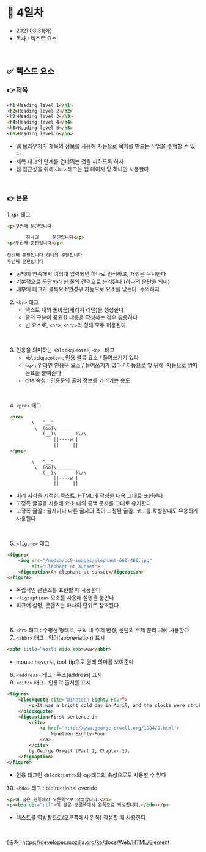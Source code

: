 # 📌 4일차 
- 2021.08.31(화)
- 목차 : 텍스트 요소 

<br>

## ✅ 텍스트 요소 
### 👉 제목
```html
<h1>Heading level 1</h1>
<h2>Heading level 2</h2>
<h3>Heading level 3</h3>
<h4>Heading level 4</h4>
<h5>Heading level 5</h5>
<h6>Heading level 6</h6>
```

- 웹 브라우저가 제목의 정보를 사용해 자동으로 목차를 만드는 작업을 수행할  수 있다
- 제목 태그의 단계를 건너뛰는 것을 피하도록 하자
- 웹 접근성을 위해 `<h1>` 태그는 웹 페이지 당 하나만 사용한다

<br>
  

### 👉 본문
1.`<p>` 태그
```html
<p>첫번째 문단입니다

       하나의     문단입니다</p>
<p>두번째 문단입니다</p>
```
```text
첫번째 문단입니다 하나의 문단입니다
두번째 문단입니다
```
- 공백이 연속해서 여러개 입력되면 하나로 인식하고, 개행은 무시한다
- 기본적으로 문단끼리 한 줄의 간격으로 분리된다 (하나의 문단을 의미)
- 내부의 태그가 블록요소인경우 자동으로 요소를 닫는다. 주의하자

2. `<br>` 태그
    - 텍스트 내의 줄바꿈(캐리지 리턴)을 생성한다
    - 줄의 구분이 중요한 내용을 작성하는 경우 유용하다
    - 빈 요소로, `<br>`, `<br/>`의 형태 모두 허용된다
  <br>
      
      
3. 인용을 의미하는 `<blockqueote>`, `<q> ` 태그 
    - `<blockqueote>` : 인용 블록 요소 / 들여쓰기가 있다 
    - `<q>`  : 인라인 인용문 요소 / 들여쓰기가 없다 / 자동으로 앞 뒤에 ‘자동으로 쌍따옴표를 붙여준다
    - cite 속성 : 인용문의 출처 정보를 가리키는 용도
<br>
      

4. `<pre>` 태그 
```html
 <pre>
         \   ^__^
          \  (oo)\_______
             (__)\       )\/\
                 ||----w |
                 ||     ||
 </pre>
```
```text
         \   ^__^
          \  (oo)\_______
             (__)\       )\/\
                 ||----w |
                 ||     ||
```
- 미리 서식을 지정한 텍스트. HTML에 작성한 내용 그대로 표현한다
- 고정폭 글꼴을 사용해 요소 내의 공백 문자를 그대로 유지한다
- 고정폭 글꼴 : 글자마다 다른 글자의 폭이 고정된 글꼴. 코드를 작성할때도 유용하게 사용된다
<br>

5. `<figure>` 태그 
```html
<figure>
    <img src="/media/cc0-images/elephant-660-480.jpg"
         alt="Elephant at sunset">
    <figcaption>An elephant at sunset</figcaption>
</figure>
```
- 독립적인 콘텐츠를 표현할 때 사용한다
- `<figcaption>` 요소를 사용해 설명을 붙인다 
- 피규어 설명, 콘텐츠는 하나의 단위로 참조된다
<br>
  
  
6. `<hr>` 태그 : 수평선 형태로, 구획 내 주제 변경, 문단의 주제 분리 시에 사용한다
7. `<abbr>` 태그 : 약어(abbreviation) 표시
```html
<abbr title=“World Wide Web>www</abbr>
```
- mouse hover시, tool-tip으로 원래 의미롤 보여준다
8. `<address>` 태그 : 주소(address) 표시
9. `<cite>` 태그 : 인용의 출처를 표시
```html
<figure>
    <blockquote cite=“Nineteen Eighty-Four”>
        <p>It was a bright cold day in April, and the clocks were striking thirteen.</p>
    </blockquote>
    <figcaption>First sentence in 
        <cite>
            <a href="http://www.george-orwell.org/1984/0.html">
                Nineteen Eighty-Four
            </a>
        </cite> 
        by George Orwell (Part 1, Chapter 1).
    </figcaption>
</figure>
```
- 인용 태그인 `<blockquote>`와 `<q>`태그의 속성으로도 사용할 수 있다
10. `<bdo>` 태그 : bidirectional overide
```html
<p>이 글은 왼쪽에서 오른쪽으로 작성합니다.</p>
<p><bdo dir="rtl">이 글은 오른쪽에서 왼쪽으로 작성합니다.</bdo></p>
```
- 텍스트를 역방향으로(오른쪽에서 왼쪽) 작성할 때 사용한다
<br>
  
[출처] https://developer.mozilla.org/ko/docs/Web/HTML/Element
<br>
   
